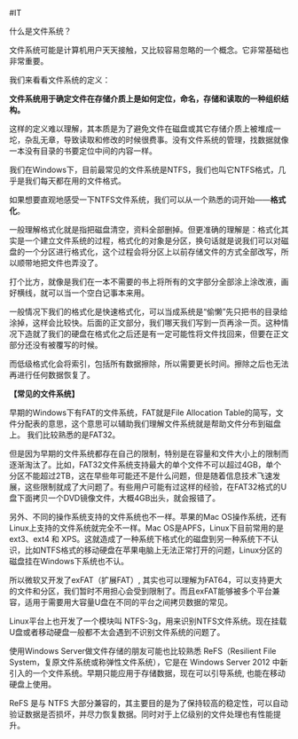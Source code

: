 #IT

什么是文件系统？

文件系统可能是计算机用户天天接触，又比较容易忽略的一个概念。它非常基础也非常重要。

  

我们来看看文件系统的定义：

**文件系统用于确定文件在存储介质上是如何定位，命名，存储和读取的一种组织结构。**

这样的定义难以理解，其本质是为了避免文件在磁盘或其它存储介质上被堆成一坨，杂乱无章，导致读取和修改的时候很费事。没有文件系统的管理，找数据就像一本没有目录的书要定位中间的内容一样。

我们在Windows下，目前最常见的文件系统是NTFS，我们也叫它NTFS格式，几乎是我们每天都在用的文件格式。

如果想要直观地感受一下NTFS文件系统，我们可以从一个熟悉的词开始——**格式化**。

一般理解格式化就是指把磁盘清空，资料全部删掉。但更准确的理解是：格式化其实是一个建立文件系统的过程，格式化的对象是分区，换句话就是说我们可以对磁盘的一个分区进行格式化，这个过程会将分区上以前存储文件的方式全部改写，所以顺带地把文件也弄没了。

  

打个比方，就像是我们在一本不需要的书上将所有的文字部分全部涂上涂改液，画好横线，就可以当一个空白记事本来用。

  

一般情况下我们的格式化是快速格式化，可以当成系统是“偷懒”先只把书的目录给涂掉，这样会比较快。后面的正文部分，我们哪天我们写到一页再涂一页。这种情况下造就了我们的硬盘在格式化之后还是有一定可能性将文件找回来，但要在正文部分还没有被覆写的时候。

  

而低级格式化会将索引，包括所有数据擦除，所以需要更长时间。擦除之后也无法再进行任何数据恢复了。

  

**【常见的文件系统】**

早期的Windows下有FAT的文件系统，FAT就是File Allocation Table的简写，文件分配表的意思，这个意思可以辅助我们理解文件系统就是帮助文件分布到磁盘上。 我们比较熟悉的是FAT32。

  

但是因为早期的文件系统都存在自己的限制，特别是在容量和文件大小上的限制而逐渐淘汰了。比如，FAT32文件系统支持最大的单个文件不可以超过4GB，单个分区不能超过2TB，这在早些年可能还不是什么问题，但是随着信息技术飞速发展，这些限制就成了大问题了。有些用户可能有过这样的经验，在FAT32格式的U盘下面拷贝一个DVD镜像文件，大概4GB出头，就会报错了。

  

另外、不同的操作系统支持的文件系统也不一样。苹果的Mac OS操作系统，还有Linux上支持的文件系统就完全不一样。Mac OS是APFS，Linux下目前常用的是 ext3、ext4 和 XPS。这就造成了一种系统下格式化的磁盘到另一种系统下不认识，比如NTFS格式的移动硬盘在苹果电脑上无法正常打开的问题，Linux分区的磁盘挂在Windows下系统也不认。

  

所以微软又开发了exFAT（扩展FAT）, 其实也可以理解为FAT64，可以支持更大的文件和分区，我们暂时不用担心会受到限制了。而且exFAT能够被多个平台兼容，适用于需要用大容量U盘在不同的平台之间拷贝数据的常见。

  

Linux平台上也开发了一个模块叫 NTFS-3g，用来识别NTFS文件系统。现在挂载U盘或者移动硬盘一般都不太会遇到不识别文件系统的问题了。

  

使用Windows Server做文件存储的朋友可能也比较熟悉 ReFS（Resilient File System，复原文件系统或称弹性文件系统），它是在 Windows Server 2012 中新引入的一个文件系统。早期只能应用于存储数据，现在可以引导系统, 也能在移动硬盘上使用。

  

ReFS 是与 NTFS 大部分兼容的，其主要目的是为了保持较高的稳定性，可以自动验证数据是否损坏，并尽力恢复数据。同时对于上亿级别的文件处理也有性能提升。